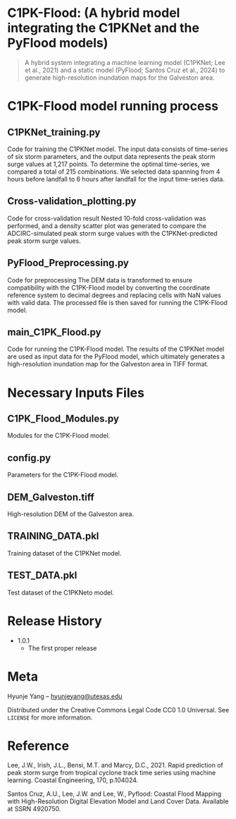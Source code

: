# C1PK-Flood: (A hybrid model integrating the C1PKNet and the PyFlood models)
> A hybrid system integrating a machine learning model (C1PKNet; Lee et al., 2021) and a static model (PyFlood; Santos Cruz et al., 2024) to generate high-resolution inundation maps for the Galveston area. 


# C1PK-Flood model running process

## C1PKNet_training.py  
Code for training the C1PKNet model. 
The input data consists of time-series of six storm parameters, and the output data represents the peak storm surge values at 1,217 points. To determine the optimal time-series, we compared a total of 215 combinations. We selected data spanning from 4 hours before landfall to 6 hours after landfall for the input time-series data.

## Cross-validation_plotting.py
Code for cross-validation result
Nested 10-fold cross-validation was performed, and a density scatter plot was generated to compare the ADCIRC-simulated peak storm surge values with the C1PKNet-predicted peak storm surge values.

## PyFlood_Preprocessing.py
Code for preprocessing 
The DEM data is transformed to ensure compatibility with the C1PK-Flood model by converting the coordinate reference system to decimal degrees and replacing cells with NaN values with valid data. The processed file is then saved for running the C1PK-Flood model.

## main_C1PK_Flood.py
Code for running the C1PK-Flood model. 
The results of the C1PKNet model are used as input data for the PyFlood model, which ultimately generates a high-resolution inundation map for the Galveston area in TIFF format.


# Necessary Inputs Files

## C1PK_Flood_Modules.py
Modules for the C1PK-Flood model.

## config.py
Parameters for the C1PK-Flood model. 

## DEM_Galveston.tiff
High-resolution DEM of the Galveston area. 

## TRAINING_DATA.pkl
Training dataset of the C1PKNet model. 

## TEST_DATA.pkl
Test dataset of the C1PKNeto model. 



# Release History
* 1.0.1
    * The first proper release

# Meta

Hyunje Yang – hyunjeyang@utexas.edu

Distributed under the Creative Commons Legal Code CC0 1.0 Universal. See ``LICENSE`` for more information.

# Reference
Lee, J.W., Irish, J.L., Bensi, M.T. and Marcy, D.C., 2021. Rapid prediction of peak storm surge from tropical cyclone track time series using machine learning. Coastal Engineering, 170, p.104024.

Santos Cruz, A.U., Lee, J.W. and Lee, W., Pyflood: Coastal Flood Mapping with High-Resolution Digital Elevation Model and Land Cover Data. Available at SSRN 4920750.

